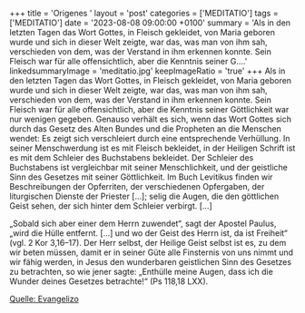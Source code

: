 +++
title = 'Origenes  '
layout = 'post'
categories = ['MEDITATIO']
tags = ['MEDITATIO']
date = '2023-08-08 09:00:00 +0100'
summary = 'Als in den letzten Tagen das Wort Gottes, in Fleisch gekleidet, von Maria geboren wurde und sich in dieser Welt zeigte, war das, was man von ihm sah, verschieden von dem, was der Verstand in ihm erkennen konnte. Sein Fleisch war für alle offensichtlich, aber die Kenntnis seiner G....'
linkedsummaryImage = 'meditatio.jpg'
keepImageRatio = 'true'
+++
Als in den letzten Tagen das Wort Gottes, in Fleisch gekleidet, von Maria geboren wurde und sich in dieser Welt zeigte, war das, was man von ihm sah, verschieden von dem, was der Verstand in ihm erkennen konnte. Sein Fleisch war für alle offensichtlich, aber die Kenntnis seiner Göttlichkeit war nur wenigen gegeben.<!--more--> Genauso verhält es sich, wenn das Wort Gottes sich durch das Gesetz des Alten Bundes und die Propheten an die Menschen wendet: Es zeigt sich verschleiert durch eine entsprechende Verhüllung. In seiner Menschwerdung ist es mit Fleisch bekleidet, in der Heiligen Schrift ist es mit dem Schleier des Buchstabens bekleidet. Der Schleier des Buchstabens ist vergleichbar mit seiner Menschlichkeit, und der geistliche Sinn des Gesetzes mit seiner Göttlichkeit. Im Buch Levitikus finden wir Beschreibungen der Opferriten, der verschiedenen Opfergaben, der liturgischen Dienste der Priester […]; selig die Augen, die den göttlichen Geist sehen, der sich hinter dem Schleier verbirgt. […]

„Sobald sich aber einer dem Herrn zuwendet“, sagt der Apostel Paulus, „wird die Hülle entfernt. […] und wo der Geist des Herrn ist, da ist Freiheit“ (vgl. 2 Kor 3,16–17). Der Herr selbst, der Heilige Geist selbst ist es, zu dem wir beten müssen, damit er in seiner Güte alle Finsternis von uns nimmt und wir fähig werden, in Jesus den wunderbaren geistlichen Sinn des Gesetzes zu betrachten, so wie jener sagte: „Enthülle meine Augen, dass ich die Wunder deines Gesetzes betrachte!“ (Ps 118,18 LXX).

[Quelle: Evangelizo](https://evangeliumtagfuertag.org/DE/gospel)
